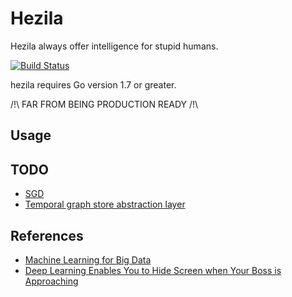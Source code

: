 # Hezila #

Hezila always offer intelligence for stupid humans.


[![Build Status](https://travis-ci.org/hezila/hezila.svg?branch=master)](https://travis-ci.org/hezila/hezila)

hezila requires Go version 1.7 or greater.


/!\ FAR FROM BEING PRODUCTION READY /!\

## Usage ##

## TODO ##

- [SGD](http://leon.bottou.org/projects/sgd)
- [Temporal graph store abstraction layer](https://github.com/google/badwolf)

## References ##

- [Machine Learning for Big Data](https://github.com/huichen/mlf)
- [Deep Learning Enables You to Hide Screen when Your Boss is Approaching](http://ahogrammer.com/2016/11/15/deep-learning-enables-you-to-hide-screen-when-your-boss-is-approaching/)
